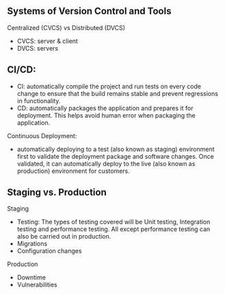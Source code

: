 
## Systems of Version Control and Tools

Centralized (CVCS) vs Distributed (DVCS)
- CVCS: server & client
- DVCS: servers

## CI/CD:
- CI: automatically compile the project and run tests on every code change to ensure that the build remains stable and prevent regressions in functionality.
- CD: automatically packages the application and prepares it for deployment. This helps avoid human error when packaging the application.

Continuous Deployment:
- automatically deploying to a test (also known as staging) environment first to validate the deployment package and software changes. Once validated, it can automatically deploy to the live (also known as production) environment for customers.

## Staging vs. Production

Staging
- Testing: The types of testing covered will be Unit testing, Integration testing and performance testing. All except performance testing can also be carried out in production.
- Migrations
- Configuration changes

Production
- Downtime
- Vulnerabilities
